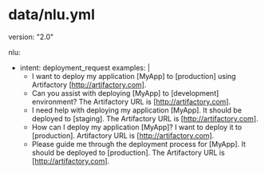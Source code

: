 # data/nlu.yml

version: "2.0"

nlu:
- intent: deployment_request
  examples: |
    - I want to deploy my application [MyApp] to [production] using Artifactory [http://artifactory.com].
    - Can you assist with deploying [MyApp] to [development] environment? The Artifactory URL is [http://artifactory.com].
    - I need help with deploying my application [MyApp]. It should be deployed to [staging]. The Artifactory URL is [http://artifactory.com].
    - How can I deploy my application [MyApp]? I want to deploy it to [production]. Artifactory URL is [http://artifactory.com].
    - Please guide me through the deployment process for [MyApp]. It should be deployed to [production]. The Artifactory URL is [http://artifactory.com].
